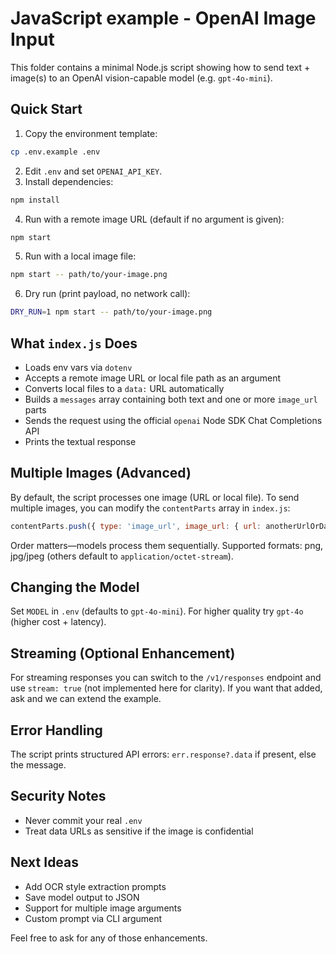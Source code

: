 # JavaScript example - OpenAI Image Input

This folder contains a minimal Node.js script showing how to send text + image(s) to an OpenAI vision-capable model (e.g. `gpt-4o-mini`).

## Quick Start

1. Copy the environment template:
```bash
cp .env.example .env
```
2. Edit `.env` and set `OPENAI_API_KEY`.
3. Install dependencies:
```bash
npm install
```

4. Run with a remote image URL (default if no argument is given):
```bash
npm start
```

5. Run with a local image file:
```bash
npm start -- path/to/your-image.png
```

6. Dry run (print payload, no network call):
```bash
DRY_RUN=1 npm start -- path/to/your-image.png
```

## What `index.js` Does
- Loads env vars via `dotenv`
- Accepts a remote image URL or local file path as an argument
- Converts local files to a `data:` URL automatically
- Builds a `messages` array containing both text and one or more `image_url` parts
- Sends the request using the official `openai` Node SDK Chat Completions API
- Prints the textual response


## Multiple Images (Advanced)
By default, the script processes one image (URL or local file). To send multiple images, you can modify the `contentParts` array in `index.js`:
```js
contentParts.push({ type: 'image_url', image_url: { url: anotherUrlOrData } });
```
Order matters—models process them sequentially. Supported formats: png, jpg/jpeg (others default to `application/octet-stream`).

## Changing the Model
Set `MODEL` in `.env` (defaults to `gpt-4o-mini`). For higher quality try `gpt-4o` (higher cost + latency).

## Streaming (Optional Enhancement)
For streaming responses you can switch to the `/v1/responses` endpoint and use `stream: true` (not implemented here for clarity). If you want that added, ask and we can extend the example.

## Error Handling
The script prints structured API errors: `err.response?.data` if present, else the message.

## Security Notes
- Never commit your real `.env`
- Treat data URLs as sensitive if the image is confidential

## Next Ideas
- Add OCR style extraction prompts
- Save model output to JSON
- Support for multiple image arguments
- Custom prompt via CLI argument

Feel free to ask for any of those enhancements.


